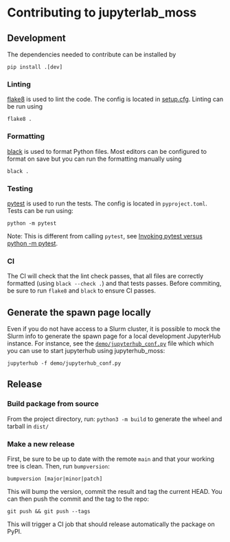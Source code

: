 # Contributing to jupyterlab_moss

## Development

The dependencies needed to contribute can be installed by

```
pip install .[dev]
```

### Linting

[flake8](https://flake8.pycqa.org/en/latest/index.html) is used to lint the
code. The config is located in [setup.cfg](./setup.cfg). Linting can be run
using

```
flake8 .
```

### Formatting

[black](https://black.readthedocs.io/en/stable/) is used to format Python files.
Most editors can be configured to format on save but you can run the formatting
manually using

```
black .
```

### Testing

[pytest](https://docs.pytest.org/en/latest/) is used to run the tests. The
config is located in `pyproject.toml`. Tests can be run using:

```
python -m pytest
```

Note: This is different from calling `pytest`, see
[Invoking pytest versus python -m pytest](https://docs.pytest.org/en/latest/explanation/pythonpath.html#invoking-pytest-versus-python-m-pytest).

### CI

The CI will check that the lint check passes, that all files are correctly
formatted (using `black --check .`) and that tests passes. Before commiting, be
sure to run `flake8` and `black` to ensure CI passes.

## Generate the spawn page locally

Even if you do not have access to a Slurm cluster, it is possible to mock the
Slurm info to generate the spawn page for a local development JupyterHub
instance. For instance, see the
[`demo/jupyterhub_conf.py`](demo/jupyterhub_conf.py) file which which you can
use to start jupyterhub using jupyterhub_moss:

```
jupyterhub -f demo/jupyterhub_conf.py
```

## Release

### Build package from source

From the project directory, run: `python3 -m build` to generate the wheel and
tarball in `dist/`

### Make a new release

First, be sure to be up to date with the remote `main` and that your working
tree is clean. Then, run `bumpversion`:

```
bumpversion [major|minor|patch]
```

This will bump the version, commit the result and tag the current HEAD. You can
then push the commit and the tag to the repo:

```
git push && git push --tags
```

This will trigger a CI job that should release automatically the package on
PyPI.

